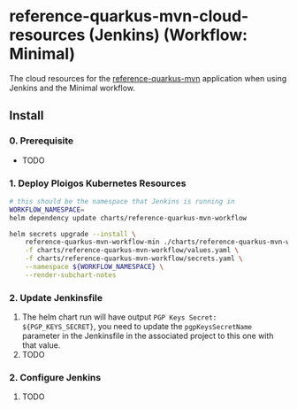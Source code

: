 # reference-quarkus-mvn-cloud-resources (Jenkins) (Workflow: Minimal)
The cloud resources for the [reference-quarkus-mvn](https://github.com/ploigos-reference-apps/reference-quarkus-mvn)
application when using Jenkins and the Minimal workflow.

## Install

### 0. Prerequisite

* TODO

### 1. Deploy Ploigos Kubernetes Resources

```bash
# this should be the namespace that Jenkins is running in
WORKFLOW_NAMESPACE=
helm dependency update charts/reference-quarkus-mvn-workflow

helm secrets upgrade --install \
    reference-quarkus-mvn-workflow-min ./charts/reference-quarkus-mvn-workflow \
    -f charts/reference-quarkus-mvn-workflow/values.yaml \
    -f charts/reference-quarkus-mvn-workflow/secrets.yaml \
    --namespace ${WORKFLOW_NAMESPACE} \
    --render-subchart-notes
```

### 2. Update Jenkinsfile

1. The helm chart run will have output `PGP Keys Secret: ${PGP_KEYS_SECRET}`, you need to update
the `pgpKeysSecretName` parameter in the Jenkinsfile in the associated project to this one
with that value.
2. TODO

### 2. Configure Jenkins

1. TODO
